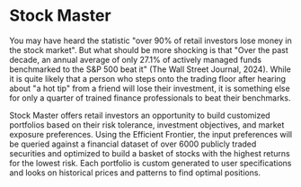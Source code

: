 # Stock Master

You may have heard the statistic "over 90% of retail investors lose money in the stock market". But what should be more shocking is that "Over the past decade, an annual average of only 27.1% of actively managed funds benchmarked to the S&P 500 beat it" (The Wall Street Journal, 2024). While it is quite likely that a person who steps onto the trading floor after hearing about "a hot tip" from a friend will lose their investment, it is something else for only a quarter of trained finance professionals to beat their benchmarks.

Stock Master offers retail investors an opportunity to build customized portfolios based on their risk tolerance, investment objectives, and market exposure preferences. Using the Efficient Frontier, the input preferences will be queried against a financial dataset of over 6000 publicly traded securities and optimized to build a basket of stocks with the highest returns for the lowest risk. Each portfolio is custom generated to user specifications and looks on historical prices and patterns to find optimal positions. 
